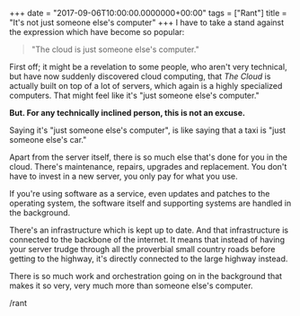 +++
date = "2017-09-06T10:00:00.0000000+00:00"
tags = ["Rant"]
title = "It's not just someone else's computer"
+++
I have to take a stand against the expression which have become so popular: 

>"The cloud is just someone else's computer."

First off; it might be a revelation to some people, who aren't very technical, but have now suddenly discovered cloud computing, that *The Cloud* is actually built on top of a lot of servers, which again is a highly specialized computers. That might feel like it's "just someone else's computer."

**But. For any technically inclined person, this is not an excuse.**

Saying it's "just someone else's computer", is like saying that a taxi is "just someone else's car."

Apart from the server itself, there is so much else that's done for you in the cloud. There's maintenance, repairs, upgrades and replacement. You don't have to invest in a new server, you only pay for what you use.

If you're using software as a service, even updates and patches to the operating system, the software itself and supporting systems are handled in the background.

There's an infrastructure which is kept up to date. And that infrastructure is connected to the backbone of the internet. It means that instead of having your server trudge through all the proverbial small country roads before getting to the highway, it's directly connected to the large highway instead.

There is so much work and orchestration going on in the background that makes it so very, very much more than someone else's computer.

/rant